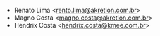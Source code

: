- Renato Lima \<<rento.lima@akretion.com.br>\>
- Magno Costa \<<magno.costa@akretion.com.br>\>
- Hendrix Costa \<<hendrix.costa@kmee.com.br>\>
